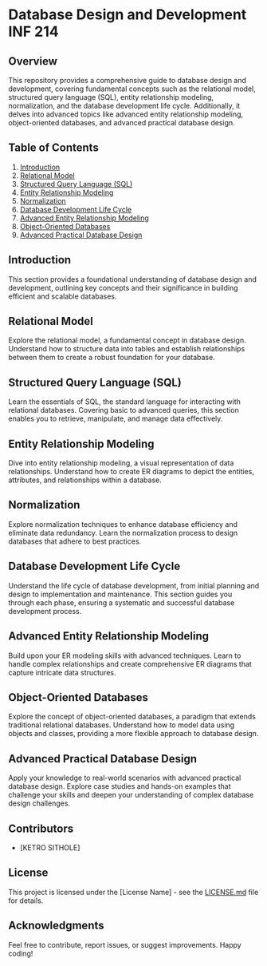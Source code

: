 
# Database Design and Development INF 214

## Overview

This repository provides a comprehensive guide to database design and development, covering fundamental concepts such as the relational model, structured query language (SQL), entity relationship modeling, normalization, and the database development life cycle. Additionally, it delves into advanced topics like advanced entity relationship modeling, object-oriented databases, and advanced practical database design.

## Table of Contents

1. [Introduction](#introduction)
2. [Relational Model](#relational-model)
3. [Structured Query Language (SQL)](#sql)
4. [Entity Relationship Modeling](#entity-relationship-modeling)
5. [Normalization](#normalization)
6. [Database Development Life Cycle](#database-development-life-cycle)
7. [Advanced Entity Relationship Modeling](#advanced-entity-relationship-modeling)
8. [Object-Oriented Databases](#object-oriented-databases)
9. [Advanced Practical Database Design](#advanced-practical-database-design)

## Introduction

This section provides a foundational understanding of database design and development, outlining key concepts and their significance in building efficient and scalable databases.

## Relational Model

Explore the relational model, a fundamental concept in database design. Understand how to structure data into tables and establish relationships between them to create a robust foundation for your database.

## Structured Query Language (SQL)

Learn the essentials of SQL, the standard language for interacting with relational databases. Covering basic to advanced queries, this section enables you to retrieve, manipulate, and manage data effectively.

## Entity Relationship Modeling

Dive into entity relationship modeling, a visual representation of data relationships. Understand how to create ER diagrams to depict the entities, attributes, and relationships within a database.

## Normalization

Explore normalization techniques to enhance database efficiency and eliminate data redundancy. Learn the normalization process to design databases that adhere to best practices.

## Database Development Life Cycle

Understand the life cycle of database development, from initial planning and design to implementation and maintenance. This section guides you through each phase, ensuring a systematic and successful database development process.

## Advanced Entity Relationship Modeling

Build upon your ER modeling skills with advanced techniques. Learn to handle complex relationships and create comprehensive ER diagrams that capture intricate data structures.

## Object-Oriented Databases

Explore the concept of object-oriented databases, a paradigm that extends traditional relational databases. Understand how to model data using objects and classes, providing a more flexible approach to database design.

## Advanced Practical Database Design

Apply your knowledge to real-world scenarios with advanced practical database design. Explore case studies and hands-on examples that challenge your skills and deepen your understanding of complex database design challenges.

## Contributors

- [KETRO SITHOLE]
## License

This project is licensed under the [License Name] - see the [LICENSE.md](LICENSE.md) file for details.

## Acknowledgments

Feel free to contribute, report issues, or suggest improvements. Happy coding!
